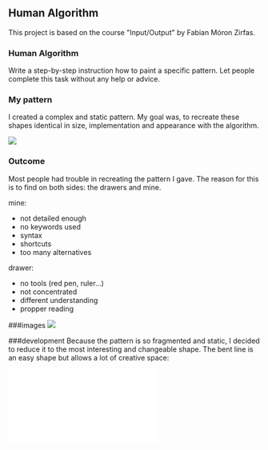## Human Algorithm

This project is based on the course "Input/Output" by Fabian Móron Zirfas.

### Human Algorithm
Write a step-by-step instruction how to paint a specific pattern. Let people complete this task without any help or advice.

### My pattern
I created a complex and static pattern. My goal was, to recreate these shapes identical in size, implementation and appearance with the algorithm.

![ ](https://cloud.githubusercontent.com/assets/9571378/11806806/da06a246-a315-11e5-8350-6df97d7cf7cb.png)

### Outcome
Most people had trouble in recreating the pattern I gave. The reason for this is to find on both sides: the drawers and mine.

mine:
- not detailed enough
- no keywords used
- syntax
- shortcuts
- too many alternatives

drawer:
- no tools (red pen, ruler…)
- not concentrated
- different understanding
- propper reading

###images
![ ](https://cloud.githubusercontent.com/assets/9571378/11806585/700c1e58-a314-11e5-976a-ec4f0f05efbc.jpg)

###development
Because the pattern is so fragmented and static, I decided to reduce it to the most interesting and changeable shape. The bent line is an easy shape but allows a lot of creative space:

![ ](file:///Users/christinrothe/Downloads/frame16323726166.pdf)
